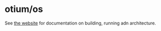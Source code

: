 # otium/os

See [the website](https://otium.sh/os/about/) for documentation on building, running adn
architecture.